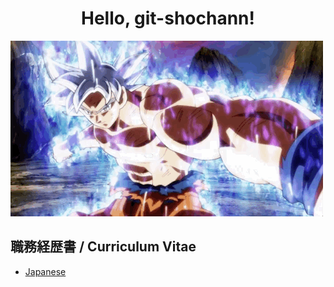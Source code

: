 <h1 align="center">
  Hello, git-shochann!
</h1>

![BackGround Image](./goku-ultra-instinct.gif)

## 職務経歴書 / Curriculum Vitae

- [Japanese](https://github.com/git-shochann/resume/blob/main/docs/README.md)
